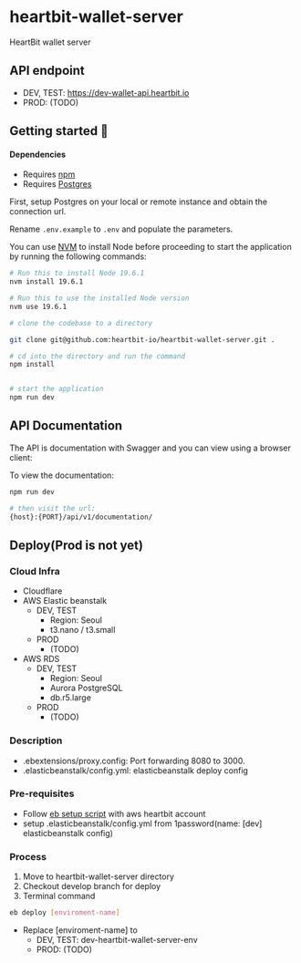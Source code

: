 
# heartbit-wallet-server
HeartBit wallet server

## API endpoint
- DEV, TEST: https://dev-wallet-api.heartbit.io
- PROD: (TODO)

## Getting started 🐣
#### Dependencies

 - Requires [npm](https://www.npmjs.com/)
 - Requires [Postgres](https://www.postgresql.org/)

First, setup Postgres on your local or remote instance and obtain the connection url.

Rename `.env.example` to `.env` and populate the parameters.

You can use [NVM](https://github.com/nvm-sh/nvm) to install Node before proceeding to start the application by running the following commands:

```bash
# Run this to install Node 19.6.1
nvm install 19.6.1

# Run this to use the installed Node version 
nvm use 19.6.1

# clone the codebase to a directory

git clone git@github.com:heartbit-io/heartbit-wallet-server.git .

# cd into the directory and run the command
npm install


# start the application
npm run dev
```

## API Documentation

The API is documentation with Swagger and you can view using a browser client:

To view the documentation:

```bash
npm run dev

# then visit the url:
{host}:{PORT}/api/v1/documentation/
```

## Deploy(Prod is not yet)

### Cloud Infra
- Cloudflare
- AWS Elastic beanstalk
  - DEV, TEST 
    - Region: Seoul
    - t3.nano / t3.small
  - PROD
    - (TODO)
- AWS RDS
  - DEV, TEST 
    - Region: Seoul
    - Aurora PostgreSQL
    - db.r5.large
  - PROD
    - (TODO)

### Description
- .ebextensions/proxy.config: Port forwarding 8080 to 3000.
- .elasticbeanstalk/config.yml: elasticbeanstalk deploy config

### Pre-requisites
- Follow [eb setup script](https://github.com/aws/aws-elastic-beanstalk-cli-setup) with aws heartbit account
- setup .elasticbeanstalk/config.yml from 1password(name: [dev] elasticbeanstalk config)

### Process
1. Move to heartbit-wallet-server directory
2. Checkout develop branch for deploy
3. Terminal command

```bash
eb deploy [enviroment-name]
```

- Replace [enviroment-name] to
    - DEV, TEST: dev-heartbit-wallet-server-env
    - PROD: (TODO)

